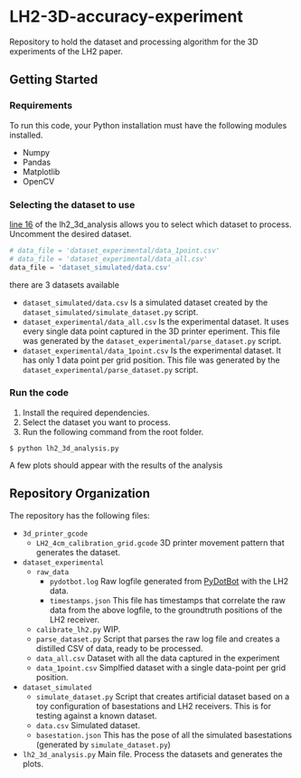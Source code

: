 # LH2-3D-accuracy-experiment
Repository to hold the dataset and processing algorithm for the 3D experiments of the LH2 paper.


## Getting Started

### Requirements
To run this code, your Python installation must have the following modules installed.
- Numpy
- Pandas
- Matplotlib
- OpenCV

### Selecting the dataset to use

[line 16](https://github.com/SaidAlvarado/LH2-3D-accuracy-experiment/blob/ec05885f698933a4b7f4334eb4ed30c83dc28873/lh2_3d_analysis.py#L16) of the lh2_3d_analysis allows you to select which dataset to process. Uncomment the desired dataset.
```python
# data_file = 'dataset_experimental/data_1point.csv'
# data_file = 'dataset_experimental/data_all.csv'
data_file = 'dataset_simulated/data.csv'
```

there are 3 datasets available
- `dataset_simulated/data.csv` Is a simulated dataset created by the `dataset_simulated/simulate_dataset.py` script.
- `dataset_experimental/data_all.csv` Is the experimental dataset. It uses every single data point captured in the 3D printer eperiment. This file was generated by the `dataset_experimental/parse_dataset.py` script.
- `dataset_experimental/data_1point.csv` Is the experimental dataset. It has only 1 data point per grid position. This file was generated by the `dataset_experimental/parse_dataset.py` script.

### Run the code

1. Install the required dependencies.
2. Select the dataset you want to process.
3. Run the following command from the root folder.

`$ python lh2_3d_analysis.py`

A few plots should appear with the results of the analysis


## Repository Organization

The repository has the following files:

- `3d_printer_gcode`
    - `LH2_4cm_calibration_grid.gcode` 3D printer movement pattern that generates the dataset.
- `dataset_experimental`
    - `raw_data` 
        - `pydotbot.log` Raw logfile generated from [PyDotBot](https://github.com/DotBots/PyDotBot) with the LH2 data.
        - `timestamps.json` This file has timestamps that correlate the raw data from the above logfile, to the groundtruth positions of the LH2 receiver.
    - `calibrate_lh2.py` WIP.
    - `parse_dataset.py` Script that parses the raw log file and creates a distilled CSV of data, ready to be processed.
    - `data_all.csv` Dataset with all the data captured in the experiment
    - `data_1point.csv` Simplfied dataset with a single data-point per grid position.
- `dataset_simulated`
    - `simulate_dataset.py` Script that creates artificial dataset based on a toy configuration of basestations and LH2 receivers. This is for testing against a known dataset.
    - `data.csv` Simulated dataset.
    - `basestation.json` This has the pose of all the simulated basestations (generated by `simulate_dataset.py`)
- `lh2_3d_analysis.py` Main file. Process the datasets and generates the plots.
